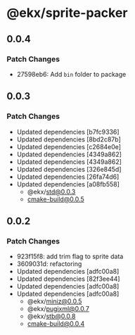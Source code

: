 # @ekx/sprite-packer

## 0.0.4

### Patch Changes

- 27598eb6: Add `bin` folder to package

## 0.0.3

### Patch Changes

- Updated dependencies [b7fc9336]
- Updated dependencies [8bd2c87b]
- Updated dependencies [c2684e0e]
- Updated dependencies [4349a862]
- Updated dependencies [4349a862]
- Updated dependencies [326e845d]
- Updated dependencies [26fa74d6]
- Updated dependencies [a08fb558]
  - @ekx/std@0.0.3
  - cmake-build@0.0.5

## 0.0.2

### Patch Changes

- 923f15f8: add trim flag to sprite data
- 3609031d: refactoring
- Updated dependencies [adfc00a8]
- Updated dependencies [82f3ee44]
- Updated dependencies [adfc00a8]
- Updated dependencies [adfc00a8]
  - @ekx/miniz@0.0.5
  - @ekx/pugixml@0.0.7
  - @ekx/stb@0.0.8
  - cmake-build@0.0.4
